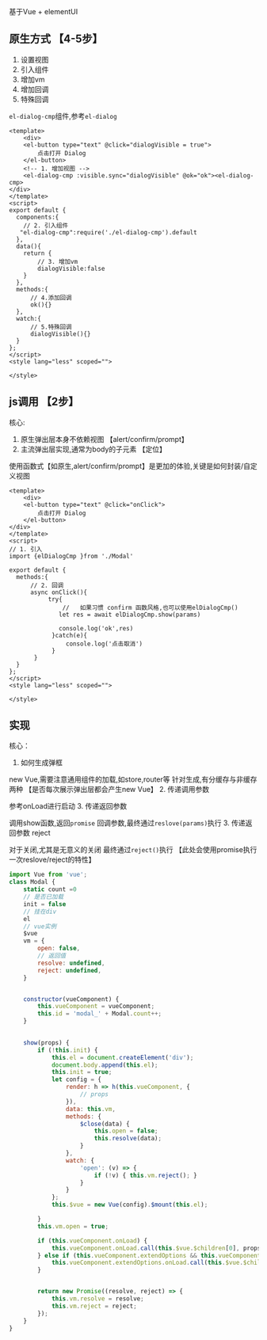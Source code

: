 基于Vue + elementUI

## 原生方式 【4-5步】
1. 设置视图
2. 引入组件
3. 增加vm
4. 增加回调
5. 特殊回调


`el-dialog-cmp`组件,参考`el-dialog`
```vue
<template>
    <div>
    <el-button type="text" @click="dialogVisible = true">
        点击打开 Dialog
    </el-button>
    <!-- 1. 增加视图 -->
    <el-dialog-cmp :visible.sync="dialogVisible" @ok="ok"><el-dialog-cmp>
</div>
</template>
<script>
export default {
  components:{
    // 2. 引入组件
   "el-dialog-cmp":require('./el-dialog-cmp').default
  },
  data(){
    return {
        // 3. 增加vm
        dialogVisible:false
    }
  },
  methods:{
      // 4.添加回调
      ok(){}
  },
  watch:{
      // 5.特殊回调
      dialogVisible(){}
  }
};
</script>
<style lang="less" scoped="">

</style>
```
## js调用 【2步】
核心:
1. 原生弹出层本身不依赖视图 【alert/confirm/prompt】
2. 主流弹出层实现,通常为body的子元素 【定位】

使用函数式【如原生,alert/confirm/prompt】是更加的体验,关键是如何封装/自定义视图

```vue
<template>
    <div>
    <el-button type="text" @click="onClick">
        点击打开 Dialog
    </el-button>
</div>
</template>
<script>
// 1. 引入
import {elDialogCmp }from './Modal'

export default {
  methods:{
      // 2. 回调
      async onClick(){
           try{
               //   如果习惯 confirm 函数风格,也可以使用elDialogCmp()
              let res = await elDialogCmp.show(params)
               
              console.log('ok',res)
            }catch(e){
                console.log('点击取消')
            }
       }
  }
};
</script>
<style lang="less" scoped="">

</style>
```
## 实现
核心：
1. 如何生成弹框 

new Vue,需要注意通用组件的加载,如store,router等
针对生成,有分缓存与非缓存两种 【是否每次展示弹出层都会产生new Vue】
2. 传递调用参数 

参考onLoad进行启动
3. 传递返回参数 

调用show函数,返回`promise`
回调参数,最终通过`reslove(params)`执行
3. 传递返回参数 reject

对于关闭,尤其是无意义的关闭
最终通过`reject()`执行 【此处会使用promise执行一次reslove/reject的特性】
```javascript
import Vue from 'vue';
class Modal {
    static count =0
    // 是否已加载
    init = false
    // 挂在div
    el
    // vue实例
    $vue
    vm = {
        open: false,
        // 返回值
        resolve: undefined,
        reject: undefined,
    }


    constructor(vueComponent) {
        this.vueComponent = vueComponent;
        this.id = 'modal_' + Modal.count++;
    }

  
    show(props) {
        if (!this.init) {
            this.el = document.createElement('div');
            document.body.append(this.el);
            this.init = true;
            let config = {
                render: h => h(this.vueComponent, {
                    // props
                }),
                data: this.vm,
                methods: {
                    $close(data) {
                        this.open = false;
                        this.resolve(data);
                    }
                },
                watch: {
                    'open': (v) => {
                        if (!v) { this.vm.reject(); }
                    }
                }
            };
            this.$vue = new Vue(config).$mount(this.el);

        }
        this.vm.open = true;

        if (this.vueComponent.onLoad) {
            this.vueComponent.onLoad.call(this.$vue.$children[0], props);
        } else if (this.vueComponent.extendOptions && this.vueComponent.extendOptions.onLoad) {
            this.vueComponent.extendOptions.onLoad.call(this.$vue.$children[0], props);
        }


        return new Promise((resolve, reject) => {
            this.vm.resolve = resolve;
            this.vm.reject = reject;
        });
    }
}

```

